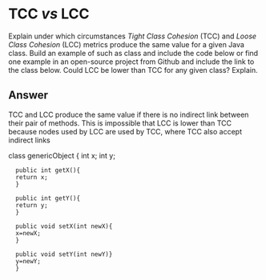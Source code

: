 # TCC *vs* LCC

Explain under which circumstances *Tight Class Cohesion* (TCC) and *Loose Class Cohesion* (LCC) metrics produce the same value for a given Java class. Build an example of such as class and include the code below or find one example in an open-source project from Github and include the link to the class below. Could LCC be lower than TCC for any given class? Explain.

## Answer

TCC and LCC produce the same value if there is no indirect link between their pair of methods.
This is impossible that LCC is lower than TCC because nodes used by LCC are used by TCC, where TCC also accept indirect links

 class genericObject {
      int x;
      int y;
      
      public int getX(){
      return x;
      }
      
      public int getY(){
      return y;
      }
      
      public void setX(int newX){
      x=newX;
      }
      
      public void setY(int newY)}
      y=newY;
      }
